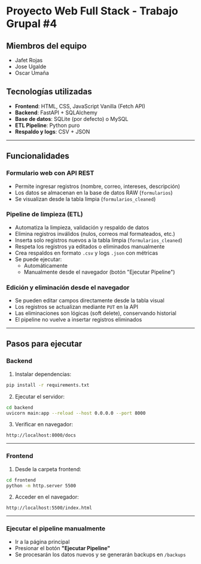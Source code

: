 # Proyecto Web Full Stack - Trabajo Grupal #4

## Miembros del equipo

* Jafet Rojas
* Jose Ugalde
* Oscar Umaña

## Tecnologías utilizadas

* **Frontend**: HTML, CSS, JavaScript Vanilla (Fetch API)
* **Backend**: FastAPI + SQLAlchemy
* **Base de datos**: SQLite (por defecto) o MySQL
* **ETL Pipeline**: Python puro
* **Respaldo y logs**: CSV + JSON

---

## Funcionalidades

### Formulario web con API REST

- Permite ingresar registros (nombre, correo, intereses, descripción)
- Los datos se almacenan en la base de datos RAW (`formularios`)
- Se visualizan desde la tabla limpia (`formularios_cleaned`)

### Pipeline de limpieza (ETL)

- Automatiza la limpieza, validación y respaldo de datos
- Elimina registros inválidos (nulos, correos mal formateados, etc.)
- Inserta solo registros nuevos a la tabla limpia (`formularios_cleaned`)
- Respeta los registros ya editados o eliminados manualmente
- Crea respaldos en formato `.csv` y logs `.json` con métricas
- Se puede ejecutar:
  - Automáticamente
  - Manualmente desde el navegador (botón "Ejecutar Pipeline")

### Edición y eliminación desde el navegador

- Se pueden editar campos directamente desde la tabla visual
- Los registros se actualizan mediante `PUT` en la API
- Las eliminaciones son lógicas (soft delete), conservando historial
- El pipeline no vuelve a insertar registros eliminados

---

## Pasos para ejecutar

### Backend

1. Instalar dependencias:

```bash
pip install -r requirements.txt
```

2. Ejecutar el servidor:

```bash
cd backend
uvicorn main:app --reload --host 0.0.0.0 --port 8000
```

3. Verificar en navegador:

```
http://localhost:8000/docs
```

---

### Frontend

1. Desde la carpeta frontend:

```bash
cd frontend
python -m http.server 5500
```

2. Acceder en el navegador:

```
http://localhost:5500/index.html
```

---

### Ejecutar el pipeline manualmente

- Ir a la página principal
- Presionar el botón **"Ejecutar Pipeline"**
- Se procesarán los datos nuevos y se generarán backups en `/backups`
